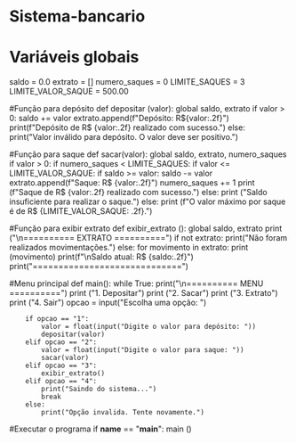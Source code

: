 # Sistema-bancario
# Variáveis globais
saldo = 0.0
extrato = []
numero_saques = 0
LIMITE_SAQUES = 3
LIMITE_VALOR_SAQUE = 500.00

#Função para depósito
def depositar (valor):
    global saldo, extrato
    if valor > 0:
        saldo += valor
        extrato.append(f"Depósito: R${valor:.2f}")
        print(f"Depósito de R$ {valor:.2f} realizado com sucesso.")
    else:
        print("Valor inválido para depósito. O valor deve ser positivo.")

#Função para saque
def sacar(valor):
    global saldo, extrato, numero_saques
    if valor > 0:
        if numero_saques < LIMITE_SAQUES:
            if valor <= LIMITE_VALOR_SAQUE:
                if saldo >= valor:
                    saldo -= valor
                    extrato.append(f"Saque: R$ {valor:.2f}")
                    numero_saques += 1
                    print (f"Saque de R$ {valor:.2f} realizado com sucesso.")
                else:
                    print ("Saldo insuficiente para realizar o saque.")
            else:
                print (f"O valor máximo por saque é de R$ {LIMITE_VALOR_SAQUE: .2f}.")

#Função para exibir extrato
def exibir_extrato ():
    global saldo, extrato
    print ("\n========== EXTRATO ==========")
    if not extrato:
        print("Não foram realizados movimentações.")
    else:
        for movimento in extrato:
            print (movimento)
        print(f"\nSaldo atual: R$ {saldo:.2f}")
        print("=============================")

#Menu principal
def main():
    while True:
        print("\n========== MENU ==========")
        print ("1. Depositar")
        print ("2. Sacar")
        print ("3. Extrato")
        print ("4. Sair")
        opcao = input("Escolha uma opção: ")
        
        if opcao == "1":
            valor = float(input("Digite o valor para depósito: "))
            depositar(valor)
        elif opcao == "2":
            valor = float(input("Digite o valor para saque: "))
            sacar(valor)
        elif opcao == "3":
            exibir_extrato()
        elif opcao == "4":
            print("Saindo do sistema...")
            break
        else:
            print("Opção invalida. Tente novamente.")

#Executar o programa
if __name__ == "__main__":
    main ()
